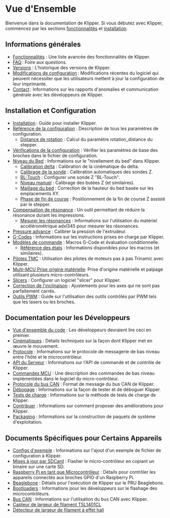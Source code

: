# Vue d'Ensemble

Bienvenue dans la documentation de Klipper. Si vous débutez avec Klipper, commencez par les sections [fonctionnalités](Features.md) et [installation](Installation.md).

## Informations générales

- [Fonctionnalités](Features.md) : Une liste avancée des fonctionnalités de Klipper.
- [FAQ](FAQ.md) : Foire aux questions.
- [Versions](Releases.md) : L'historique des versions de Klipper.
- [Modifications de configuration](Config_Changes.md) : Modifications récentes du logiciel qui peuvent nécessiter que les utilisateurs mettent à jour la configuration de leur imprimante.
- [Contact](Contact.md) : Informations sur les rapports d'anomalies et communication générale avec les développeurs de Klipper.

## Installation et Configuration

- [Installation](Installation.md) : Guide pour installer Klipper.
- [Référence de la configuration](Config_Reference.md) : Description de tous les paramètres de configuration.
   - [Distance de rotation](Rotation_Distance.md) : Calcul du paramètre rotation_distance du stepper.
- [Vérifications de la configuration](Config_checks.md) : Vérifier les paramètres de base des broches dans le fichier de configuration.
- [Niveau du Bed](Bed_Level.md) : Informations sur le "nivellement du bed" dans Klipper.
   - [Calibration delta](Delta_Calibrate.md) : Calibration de la cinématique du delta.
   - [Calibrage de la sonde](Probe_Calibrate.md) : Calibration automatiques des sondes Z.
   - [BL-Touch](BLTouch.md) : Configurer une sonde Z "BL-Touch".
   - [Niveau manuel](Manual_Level.md) : Calibrage des butées Z (et similaires).
   - [Maillage du bed](Bed_Mesh.md) : Correction de la hauteur du bed basée sur les emplacements XY.
   - [Phase de fin de course](Endstop_Phase.md) : Positionnement de la fin de course Z assisté par le stepper.
- [Compensation de résonance](Resonance_Compensation.md) : Un outil permettant de réduire la résonance durant les impressions.
   - [Mesurer les résonances](Measuring_Resonances.md) : Informations sur l'utilisation du matériel accélérométrique adxl345 pour mesurer les résonances.
- [Pressure advance](Pressure_Advance.md) : Calibrer la pression de l'extrudeur.
- [G-Codes](G-Codes.md) : Informations sur les instructions prises en charge par Klipper.
- [Modèles de commande](Command_Templates.md) : Macros G-Code et évaluation conditionnelle.
   - [Référence des états](Status_Reference.md) : Informations disponibles pour les macros (et similaires).
- [Pilotes TMC](TMC_Drivers.md) : Utilisation des pilotes de moteurs pas à pas Trinamic avec Klipper.
- [Multi-MCU Prise origine matérielle](Multi_MCU_Homing.md): Prise d'origine matérielle et palpage utilisant plusieurs micro-contrôleurs.
- [Slicers](Slicers.md) : Configurer un logiciel "slicer" pour Klipper.
- [Correction de l'inclinaison](skew_correction.md) : Ajustements pour les axes qui ne sont pas parfaitement carrés.
- [Outils PWM](Using_PWM_Tools.md) : Guide sur l'utilisation des outils contrôlés par PWM tels que les lasers ou les broches.

## Documentation pour les Développeurs

- [Vue d'ensemble du code](Code_Overview.md) : Les développeurs devraient lire ceci en premier.
- [Cinématiques](Kinematics.md) : Détails techniques sur la façon dont Klipper met en œuvre le mouvement.
- [Protocole](Protocol.md) : Informations sur le protocole de messagerie de bas niveau entre l'hôte et le microcontrôleur.
- [API du Serveur](API_Server.md) : Informations sur l'API de commande et de contrôle de Klipper.
- [Commandes MCU](MCU_Commands.md) : Une description des commandes de bas niveau implémentées dans le logiciel du micro-contrôleur.
- [Protocole du bus CAN](CANBUS_protocol.md) : Format de message du bus CAN de Klipper.
- [Débogage](Debugging.md) : Informations sur la façon de tester et de déboguer Klipper.
- [Tests de charge](Benchmarks.md) : Informations sur la méthode de tests de charge de Klipper.
- [Contribuer](CONTRIBUTING.md) : Informations sur comment proposer des améliorations pour Klipper.
- [Packaging](Packaging.md) : Informations sur la construction de paquets de système d'exploitation.

## Documents Spécifiques pour Certains Appareils

- [Configs d'exemple](Example_Configs.md) : Informations sur l'ajout d'un exemple de fichier de configuration à Klipper.
- [Mises à jour par SDCard](SDCard_Updates.md) : Flasher le micro-contrôleur en copiant un binaire sur une carte SD.
- [Raspberry Pi en tant que Microcontrôleur](RPi_microcontroller.md) : Détails pour contrôler les appareils connectés aux broches GPIO d'un Raspberry Pi.
- [Beaglebone](beaglebone.md) : Détails pour l'exécution de Klipper sur le PRU Beaglebone.
- [Bootloaders](Bootloaders.md) : Informations pour les développeurs sur le flashage des microcontrôleurs.
- [Bus CAN](CANBUS.md) : Informations sur l'utilisation du bus CAN avec Klipper.
- [Capteur de largeur de filament TSL1401CL](TSL1401CL_Filament_Width_Sensor.md)
- [Détecteur de largeur de filament à effet hall](HallFilamentWidthSensor.md)
